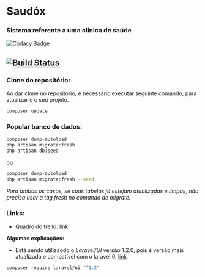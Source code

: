 # Saudóx
### Sistema referente a uma clínica de saúde
[![Codacy Badge](https://app.codacy.com/project/badge/Grade/c2342cc77a644f1d950d36fcc7f0c17e)](https://www.codacy.com?utm_source=github.com&amp;utm_medium=referral&amp;utm_content=dev-ox/Saudox&amp;utm_campaign=Badge_Grade)

[![Build Status](https://img.shields.io/endpoint.svg?url=https%3A%2F%2Factions-badge.atrox.dev%2Fdev-ox%2FSaudox%2Fbadge%3Fref%3Dmaster%26token%3D02bb54b7a5798b63e7df6dadca50888123d00256&style=flat)](https://actions-badge.atrox.dev/dev-ox/Saudox/goto?ref=master&token=02bb54b7a5798b63e7df6dadca50888123d00256)
---



### Clone do repositório:
Ao dar clone no repositório, é necessário executar seguinte comando; para atualizar o o seu projeto.

```bash
composer update
```

### Popular banco de dados:
```bash
composer dump-autoload
php artisan migrate:fresh
php artisan db:seed
```
ou
```bash
composer dump-autoload
php artisan migrate:fresh --seed
```
_Para ambos os casos, se suas tabelas já estejam atualizadas e limpas, não
precisa usar a tag fresh no comando de migrate._

### Links:
- Quadro do trello: [link](https://trello.com/b/JBiMYFBe/desenvolvimento)

**Algumas explicações:**
- Está sendo utilizaodo o *Laravel/UI* versão 1.2.0, pois é versão mais atualizada e compatível com o laravel 6. [link](https://github.com/laravel/ui/releases)
``` bash
composer require laravel/ui "^1.2"
```
